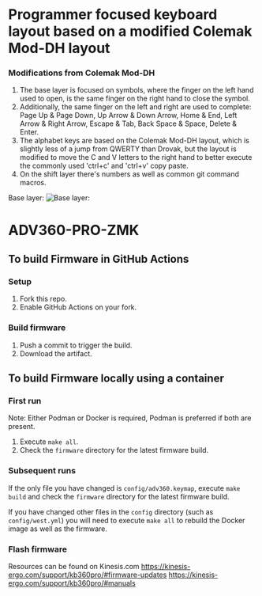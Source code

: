 # Programmer focused keyboard layout based on a modified Colemak Mod-DH layout

### Modifications from Colemak Mod-DH

1. The base layer is focused on symbols, where the finger on the left hand used to open, is the same finger on the right hand to close the symbol.
2. Additionally, the same finger on the left and right are used to complete: Page Up & Page Down, Up Arrow & Down Arrow, Home & End, Left Arrow & Right Arrow, Escape & Tab, Back Space & Space, Delete & Enter. 
3. The alphabet keys are based on the Colemak Mod-DH layout, which is slightly less of a jump from QWERTY than Drovak, but the layout is modified to move the C and V letters to the right hand to better execute the commonly used 'ctrl+c' and 'ctrl+v' copy paste.
4. On the shift layer there's numbers as well as common git command macros. 


Base layer:
![Base layer:](https://i.imgur.com/HQCuEkJ.jpg)



# ADV360-PRO-ZMK

## To build Firmware in GitHub Actions

### Setup

1. Fork this repo.
2. Enable GitHub Actions on your fork.

### Build firmware

1. Push a commit to trigger the build.
2. Download the artifact.

## To build Firmware locally using a container

### First run

Note: Either Podman or Docker is required, Podman is preferred if both are present.

1. Execute `make all`.
2. Check the `firmware` directory for the latest firmware build.

### Subsequent runs

If the only file you have changed is `config/adv360.keymap`, execute `make build` and check the `firmware` directory for the latest firmware build.

If you have changed other files in the `config` directory (such as `config/west.yml`) you will need to execute `make all` to rebuild the Docker image as well as the firmware.

### Flash firmware

Resources can be found on Kinesis.com
https://kinesis-ergo.com/support/kb360pro/#firmware-updates
https://kinesis-ergo.com/support/kb360pro/#manuals

